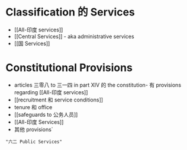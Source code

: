 # Classification 的 Services
- [[All-印度 services]]
- [[Central Services]] - aka administrative services
- [[国 Services]]

# Constitutional Provisions
- articles 三零八 to 三一四 in part XIV 的 the constitution- 有 provisions regarding [[All-印度 services]] 
- [[recruitment 和 service conditions]]
- tenure 和 office
- [[safeguards to 公务人员]]
- [[All-印度 Services]]
- 其他 provisions`
	
```query
"六二 Public Services"
```